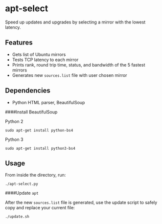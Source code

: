 apt-select
========

Speed up updates and upgrades by selecting a mirror with the lowest latency.

Features
-----------

- Gets list of Ubuntu mirrors
- Tests TCP latency to each mirror
- Prints rank, round trip time, status, and bandwidth of the 5 fastest mirrors
- Generates new `sources.list` file with user chosen mirror

Dependencies
------------

- Python HTML parser, BeautifulSoup

####Install BeautifulSoup

Python 2

    sudo apt-get install python-bs4

Python 3

    sudo apt-get install python3-bs4


Usage
-----

From inside the directory, run:

    ./apt-select.py

####Update `apt`

After the new `sources.list` file is generated, use the update script to safely copy and replace your current file:

    ./update.sh

